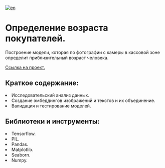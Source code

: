 [![en](https://img.shields.io/badge/lang-en-red.svg)](README.en.md)

# Определение возраста покупателей. 
Построение модели, которая по фотографии с камеры в кассовой зоне определит приблизительный возраст человека.<br>

[Ссылка на проект.](https://github.com/mrBrain101/Yandex_Practicum_projects/blob/408c01a5fbc909cd6242e32a788c9d313d3c4490/CV_Age_by_Photo_Prediction/Ya_Practicum_ML_Age_by_Photo_distr_RUS.ipynb)

## Краткое содержание:
<li>Исследовательский анализ данных. 
<li>Создание эмбеддингов изображений и текстов и их объединение. 
<li>Валидация и тестирование моделей.
  
## Библиотеки и инструменты:
<li>Tensorflow.
<li>PIL.
<li>Pandas. 
<li>Matplotlib. 
<li>Seaborn. 
<li>Numpy. 
